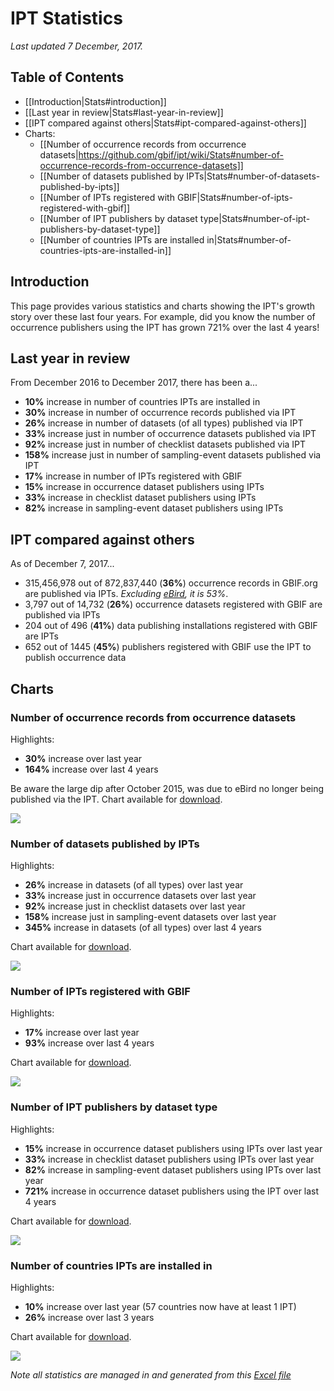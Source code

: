 # IPT Statistics 
_Last updated 7 December, 2017._

## Table of Contents
+ [[Introduction|Stats#introduction]]
+ [[Last year in review|Stats#last-year-in-review]]
+ [[IPT compared against others|Stats#ipt-compared-against-others]]
+ Charts:
  + [[Number of occurrence records from occurrence datasets|https://github.com/gbif/ipt/wiki/Stats#number-of-occurrence-records-from-occurrence-datasets]]
  + [[Number of datasets published by IPTs|Stats#number-of-datasets-published-by-ipts]]
  + [[Number of IPTs registered with GBIF|Stats#number-of-ipts-registered-with-gbif]]
  + [[Number of IPT publishers by dataset type|Stats#number-of-ipt-publishers-by-dataset-type]]
  + [[Number of countries IPTs are installed in|Stats#number-of-countries-ipts-are-installed-in]]

## Introduction

This page provides various statistics and charts showing the IPT's growth story over these last four years. For example, did you know the number of occurrence publishers using the IPT has grown 721% over the last 4 years! 

## Last year in review
From December 2016 to December 2017, there has been a...
* **10%** increase in number of countries IPTs are installed in
* **30%** increase in number of occurrence records published via IPT
* **26%** increase in number of datasets (of all types) published via IPT
* **33%** increase just in number of occurrence datasets published via IPT
* **92%** increase just in number of checklist datasets published via IPT
* **158%** increase just in number of sampling-event datasets published via IPT
* **17%** increase in number of IPTs registered with GBIF
* **15%** increase in occurrence dataset publishers using IPTs
* **33%** increase in checklist dataset publishers using IPTs
* **82%** increase in sampling-event dataset publishers using IPTs

## IPT compared against others
As of December 7, 2017...
* 315,456,978 out of 872,837,440 (**36%**) occurrence records in GBIF.org are published via IPTs. _Excluding [eBird](https://www.gbif.org/dataset/4fa7b334-ce0d-4e88-aaae-2e0c138d049e), it is 53%_.
* 3,797 out of 14,732 (**26%**) occurrence datasets registered with GBIF are published via IPTs
* 204 out of 496 (**41%**) data publishing installations registered with GBIF are IPTs
* 652 out of 1445 (**45%**) publishers registered with GBIF use the IPT to publish occurrence data

## Charts

### Number of occurrence records from occurrence datasets
Highlights: 
* **30%** increase over last year
* **164%** increase over last 4 years

Be aware the large dip after October 2015, was due to eBird no longer being published via the IPT. Chart available for [download](https://raw.githubusercontent.com/wiki/gbif/ipt/gbif-ipt-docs/stats/dec17/Occurrences.png).

<img src='https://github.com/gbif/ipt/wiki/gbif-ipt-docs/stats/dec17/Occurrences.png' />

### Number of datasets published by IPTs
Highlights: 
* **26%** increase in datasets (of all types) over last year
* **33%** increase just in occurrence datasets over last year
* **92%** increase just in checklist datasets over last year
* **158%** increase just in sampling-event datasets over last year
* **345%** increase in datasets (of all types) over last 4 years

Chart available for [download](https://raw.githubusercontent.com/wiki/gbif/ipt/gbif-ipt-docs/stats/dec17/Datasets.png).

<img src='https://github.com/gbif/ipt/wiki/gbif-ipt-docs/stats/dec17/Datasets.png' />

### Number of IPTs registered with GBIF
Highlights: 
* **17%** increase over last year
* **93%** increase over last 4 years

Chart available for [download](https://raw.githubusercontent.com/wiki/gbif/ipt/gbif-ipt-docs/stats/dec17/Installations.png).

<img src='https://github.com/gbif/ipt/wiki/gbif-ipt-docs/stats/dec17/Installations.png' />

### Number of IPT publishers by dataset type
Highlights: 
* **15%** increase in occurrence dataset publishers using IPTs over last year
* **33%** increase in checklist dataset publishers using IPTs over last year
* **82%** increase in sampling-event dataset publishers using IPTs over last year
* **721%** increase in occurrence dataset publishers using the IPT over last 4 years

Chart available for [download](https://raw.githubusercontent.com/wiki/gbif/ipt/gbif-ipt-docs/stats/dec17/Publishers.png).

<img src='https://github.com/gbif/ipt/wiki/gbif-ipt-docs/stats/dec17/Publishers.png' />

### Number of countries IPTs are installed in
Highlights: 
* **10%** increase over last year (57 countries now have at least 1 IPT)
* **26%** increase over last 3 years

Chart available for [download](https://raw.githubusercontent.com/wiki/gbif/ipt/gbif-ipt-docs/stats/dec17/Countries.png).

<img src='https://github.com/gbif/ipt/wiki/gbif-ipt-docs/stats/dec17/Countries.png' />

_Note all statistics are managed in and generated from this [Excel file](https://github.com/gbif/ipt/wiki/gbif-ipt-docs/stats/IPT-Stats.xlsx)_
